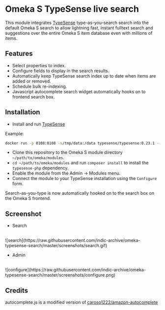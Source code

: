# Omeka S TypeSense live search

This module integrates [TypeSense](https://typesense.org/) type-as-you-search search into the default
Omeka S search to allow lightning fast, instant fulltext search and suggestions over the entire
Omeka S item database even with millions of items.

## Features
- Select properties to index.
- Configure fields to display in the search results.
- Automatically keep TypeSense search index up to date when items are added or removed.
- Schedule bulk re-indexing.
- Javascript autocomplete search widget automatically hooks on to frontend search box.

## Installation

- Install and run [TypeSense](https://typesense.org/docs/guide/install-typesense.html#option-2-local-machine-self-hosting)

Example:

```bash
docker run -p 8108:8108 -v/tmp/data:/data typesense/typesense:0.23.1 --data-dir /data --api-key=xxxxxx
```

- Clone this repository to the Omeka S module directory `~/path/to/omeka/modules`.
- `cd ~/path/to/omeka/modules` and run `composer install` to install the `typesense-php` dependency.
- Enable the module from the Admin → Modules menu.
- Connect the module to your TypeSense installation using the `Configure` form.

Search-as-you-type is now automatically hooked on to the search box on the Omeka S frontend.

## Screenshot

- Search
<br>
![search](https://raw.githubusercontent.com/indic-archive/omeka-typesense-search/master/screenshots/search.gif)

- Admin
<br>
![configure](https://raw.githubusercontent.com/indic-archive/omeka-typesense-search/master/screenshots/configure.png)

## Credits
autocomplete.js is a modified version of [caroso1222/amazon-autocomplete](https://github.com/caroso1222/amazon-autocomplete)
